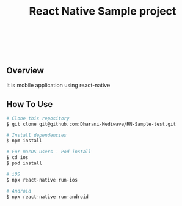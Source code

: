 <!--- md file preview shortcut key is shift + ctrl + V -->

<h1 align="center">
  <br>
  <br>
  <p>React Native Sample project</p>
  <br/>
  <br/>
</h1>

## Overview
It is mobile application using react-native

## How To Use

```bash
# Clone this repository
$ git clone git@github.com:Dharani-Mediwave/RN-Sample-test.git

# Install dependencies
$ npm install

# For macOS Users - Pod install
$ cd ios
$ pod install

# iOS
$ npx react-native run-ios

# Android
$ npx react-native run-android
```

